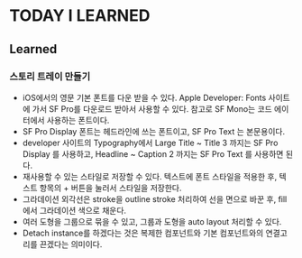 # TODAY I LEARNED

## Learned

### 스토리 트레이 만들기

- iOS에서의 영문 기본 폰트를 다운 받을 수 있다. Apple Developer: Fonts 사이트에 가서 SF Pro를 다운로드 받아서 사용할 수 있다. 참고로 SF Mono는 코드 에이터에서 사용하는 폰트이다.
- SF Pro Display 폰트는 헤드라인에 쓰는 폰트이고, SF Pro Text 는 본문용이다.
- developer 사이트의 Typography에서 Large Title ~ Title 3 까지는 SF Pro Display 를 사용하고, Headline ~ Caption 2 까지는 SF Pro Text 를 사용하면 된다.
- 재사용할 수 있는 스타일로 저장할 수 있다. 텍스트에 폰트 스타일을 적용한 후, 텍스트 항목의 + 버튼을 눌러서 스타일을 저장한다.
- 그라데이션 외각선은 stroke을 outline stroke 처리하여 선을 면으로 바꾼 후, fill에서 그라데이션 색으로 채운다.
- 여러 도형을 그룹으로 묶을 수 있고, 그룹과 도형을 auto layout 처리할 수 있다.
- Detach instance를 하겠다는 것은 복제한 컴포넌트와 기본 컴포넌트와의 연결고리를 끈겠다는 의미이다.

